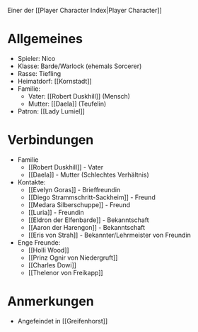 Einer der [[Player Character Index|Player Character]]

# Allgemeines
- Spieler: Nico
- Klasse: Barde/Warlock (ehemals Sorcerer)
- Rasse: Tiefling 
- Heimatdorf: [[Kornstadt]]
- Familie:
	- Vater: [[Robert Duskhill]] (Mensch)
	- Mutter: [[Daela]] (Teufelin)
- Patron: [[Lady Lumiel]]

# Verbindungen
- Familie
	- [[Robert Duskhill]] - Vater
	- [[Daela]] - Mutter (Schlechtes Verhältnis)
- Kontakte:
	- [[Evelyn Goras]] - Brieffreundin
	- [[Diego Strammschritt-Sackheim]] - Freund
	- [[Medara Silberschuppe]] - Freund
	- [[Luria]] - Freundin
	- [[Eldron der Elfenbarde]] - Bekanntschaft
	- [[Aaron der Harengon]] - Bekanntschaft
	- [[Eris von Strah]] - Bekannter/Lehrmeister von Freundin
- Enge Freunde:
	- [[Holli Wood]] 
	- [[Prinz Ognir von Niedergruft]]
	- [[Charles Dowi]]
	- [[Thelenor von Freikapp]]

# Anmerkungen
- Angefeindet in [[Greifenhorst]]